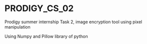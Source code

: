 # PRODIGY_CS_02
Prodigy summer internship Task 2, image encryption tool using pixel manipulation

Using Numpy and Pillow library of python
